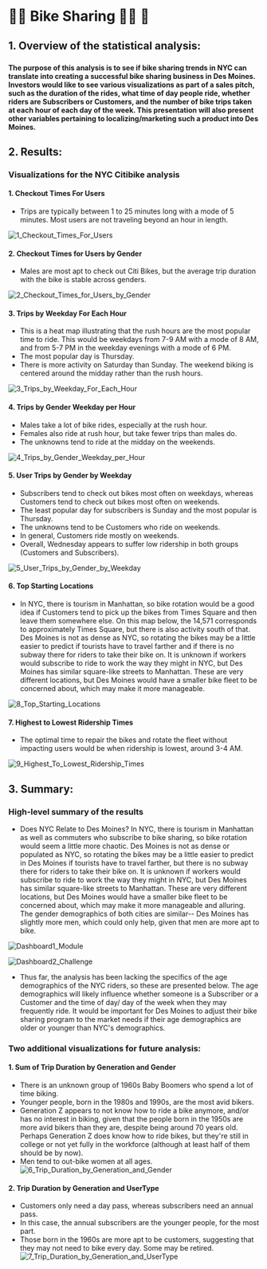 # :biking_man: Bike Sharing :biking_woman: :bicyclist:

## 1. Overview of the statistical analysis:

### 
**The purpose of this analysis is to see if bike sharing trends in NYC can translate into creating a successful bike sharing business in Des Moines.  Investors would like to see various visualizations as part of a sales pitch, such as the duration of the rides, what time of day people ride, whether riders are Subscribers or Customers, and the number of bike trips taken at each hour of each day of the week.  This presentation will also present other variables pertaining to localizing/marketing such a product into Des Moines.**


## 2. Results:

### Visualizations for the NYC Citibike analysis

#### 1. Checkout Times For Users
- Trips are typically between 1 to 25 minutes long with a mode of 5 minutes.  Most users are  not traveling beyond an hour in length.

![1_Checkout_Times_For_Users](https://github.com/Super-Manda/bikesharing/blob/main/Resources/1%20Checkout%20Times%20for%20Users.png)


#### 2. Checkout Times for Users by Gender
- Males are most apt to check out Citi Bikes, but the average trip duration with the bike is stable across genders.

![2_Checkout_Times_for_Users_by_Gender](https://github.com/Super-Manda/bikesharing/blob/main/Resources/2%20Checkout%20Times%20for%20Users%20by%20Gender.png)


#### 3. Trips by Weekday For Each Hour
- This is a heat map illustrating that the rush hours are the most popular time to ride.  This would be weekdays from 7-9 AM with a mode of 8 AM, and from 5-7 PM in the weekday evenings with a mode of 6 PM.  
- The most popular day is Thursday.  
- There is more activity on Saturday than Sunday.  The weekend biking is centered around the midday rather than the rush hours.

![3_Trips_by_Weekday_For_Each_Hour](https://github.com/Super-Manda/bikesharing/blob/main/Resources/3%20Trips%20by%20Weekday%20For%20Each%20Hour.png)


#### 4. Trips by Gender Weekday per Hour
- Males take a lot of bike rides, especially at the rush hour.  
- Females also ride at rush hour, but take fewer trips than males do.  
- The unknowns tend to ride at the midday on the weekends.

![4_Trips_by_Gender_Weekday_per_Hour](https://github.com/Super-Manda/bikesharing/blob/main/Resources/4%20Trips%20by%20Gender%20(Weekday%20per%20Hour).png)


#### 5. User Trips by Gender by Weekday
- Subscribers tend to check out bikes most often on weekdays, whereas Customers tend to check out bikes most often on weekends.  
- The least popular day for subscribers is Sunday and the most popular is Thursday.  
- The unknowns tend to be Customers who ride on weekends.  
- In general, Customers ride mostly on weekends.  
- Overall, Wednesday appears to suffer low ridership in both groups (Customers and Subscribers).

![5_User_Trips_by_Gender_by_Weekday](https://github.com/Super-Manda/bikesharing/blob/main/Resources/5%20User%20Trips%20by%20Gender%20by%20Weekday.png)


#### 6. Top Starting Locations
- In NYC, there is tourism in Manhattan, so bike rotation would be a good idea if Customers tend to pick up the bikes from Times Square and then leave them somewhere else.  On this map below, the 14,571 corresponds to approximately Times Square, but there is also activity south of that.  Des Moines is not as dense as NYC, so rotating the bikes may be a little easier to predict if tourists have to travel farther and if there is no subway there for riders to take their bike on.  It is unknown if workers would subscribe to ride to work the way they might in NYC, but Des Moines has similar square-like streets to Manhattan.  These are very different locations, but Des Moines would have a smaller bike fleet to be concerned about, which may make it more manageable.

![8_Top_Starting_Locations](https://github.com/Super-Manda/bikesharing/blob/main/Resources/8%20Top%20starting%20locations.png)


#### 7. Highest to Lowest Ridership Times
- The optimal time to repair the bikes and rotate the fleet without impacting users would be when ridership is lowest, around 3-4 AM.

![9_Highest_To_Lowest_Ridership_Times](https://github.com/Super-Manda/bikesharing/blob/main/Resources/9%20Highest%20to%20Lowest%20Ridership.png)




## 3. Summary:

### High-level summary of the results 
- Does NYC Relate to Des Moines?  In NYC, there is tourism in Manhattan as well as commuters who subscribe to bike sharing, so bike rotation would seem a little more chaotic.  Des Moines is not as dense or populated as NYC, so rotating the bikes may be a little easier to predict in Des Moines if tourists have to travel farther, but there is no subway there for riders to take their bike on.  It is unknown if workers would subscribe to ride to work the way they might in NYC, but Des Moines has similar square-like streets to Manhattan.  These are very different locations, but Des Moines would have a smaller bike fleet to be concerned about, which may make it more manageable and alluring.  The gender demographics of both cities are similar-- Des Moines has slightly more men, which could only help, given that men are more apt to bike.

![Dashboard1_Module](https://github.com/Super-Manda/bikesharing/blob/main/Resources/NYC%20Citi%20Bike%20Dashboard%20from%20Module.png)

![Dashboard2_Challenge](https://github.com/Super-Manda/bikesharing/blob/main/Resources/NYC%20Citi%20Bike%20Dashboard2%20from%20Challenge.png)

- Thus far, the analysis has been lacking the specifics of the age demographics of the NYC riders, so these are presented below.  The age demographics will likely influence whether someone is a Subscriber or a Customer and the time of day/ day of the week when they may frequently ride.  It would be important for Des Moines to adjust their bike sharing program to the market needs if their age demographics are older or younger than NYC's demographics. 

### Two additional visualizations for future analysis:
#### 1. Sum of Trip Duration by Generation and Gender
- There is an unknown group of 1960s Baby Boomers who spend a lot of time biking.  
- Younger people, born in the 1980s and 1990s, are the most avid bikers.  
- Generation Z appears to not know how to ride a bike anymore, and/or has no interest in biking, given that the people born in the 1950s are more avid bikers than they are, despite being around 70 years old.  Perhaps Generation Z does know how to ride bikes, but they're still in college or not yet fully in the workforce (although at least half of them should be by now).
- Men tend to out-bike women at all ages.
![6_Trip_Duration_by_Generation_and_Gender](https://github.com/Super-Manda/bikesharing/blob/main/Resources/6%20Trip%20Duration%20by%20Generation%20and%20Gender.png)


#### 2. Trip Duration by Generation and UserType
- Customers only need a day pass, whereas subscribers need an annual pass.  
- In this case, the annual subscribers are the younger people, for the most part.  
- Those born in the 1960s are more apt to be customers, suggesting that they may not need to bike every day.  Some may be retired.
![7_Trip_Duration_by_Generation_and_UserType](https://github.com/Super-Manda/bikesharing/blob/main/Resources/7%20Trip%20Duration%20by%20Generation%20and%20UserType.png)
